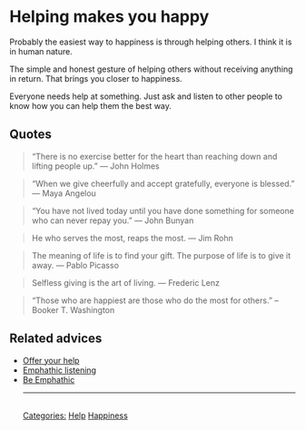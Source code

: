# Helping makes you happy

Probably the easiest way to happiness is through helping others. I think it is in human nature. 

The simple and honest gesture of helping others without receiving anything in return. That brings you closer to happiness.

Everyone needs help at something. Just ask and listen to other people to know how you can help them the best way.

## Quotes

> “There is no exercise better for the heart than reaching down and lifting people up.” ― John Holmes

> “When we give cheerfully and accept gratefully, everyone is blessed.” ― Maya Angelou  

> “You have not lived today until you have done something for someone who can never repay you.” ― John Bunyan

> He who serves the most, reaps the most. ― Jim Rohn

> The meaning of life is to find your gift. The purpose of life is to give it away. ― Pablo Picasso

> Selfless giving is the art of living. ― Frederic Lenz

> “Those who are happiest are those who do the most for others.” – Booker T. Washington

## Related advices

- [Offer your help](../Offer%20your%20help/index.md)
- [Emphathic listening](../Emphathic%20listening/index.md)
- [Be Emphathic](../Be%20empathetic/index.md)<hr/><br/>[Categories:](../Categories/index.md) [Help](../Categories/Help.md) [Happiness](../Categories/Happiness.md)